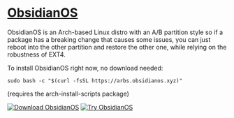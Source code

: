 # [ObsidianOS](https://obsidianos.xyz)
ObsidianOS is an Arch-based Linux distro with an A/B partition style so if a package has a breaking change that causes some issues, you can just reboot into the other partition and restore the other one, while relying on the robustness of EXT4.

To install ObsidianOS right now, no download needed:
```
sudo bash -c "$(curl -fsSL https://arbs.obsidianos.xyz)"
```
(requires the arch-install-scripts package)

[![Download ObsidianOS](https://img.shields.io/sourceforge/dt/obsidianos.svg)](https://sourceforge.net/projects/obsidianos/files/latest/download)
[![Try ObsidianOS](https://img.shields.io/badge/Try-ObsidianOS-400080?labelColor=%23333333)](https://obsidianos.xyz/)
